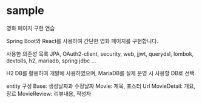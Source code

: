 # sample
영화 페이지 구현 연습

Spring Boot와 React를 사용하여 간단한 영화 페이지를 구현합니다.

사용한 의존성 목록
JPA, OAuth2-client, security, web, jjwt, querydsl, lombok, devtolls, h2, mariadb, spring jdbc ...

H2 DB를 활용하여 개발에 사용하였으며, MariaDB를 실제 운영 시 사용할 DB로 선택.

entity 구성
  Base: 생성날짜과 수정날짜
  Movie: 제목, 포스터 Url
  MovieDetail: 개요, 장르
  MovieReview: 리뷰내용, 작성자
  


